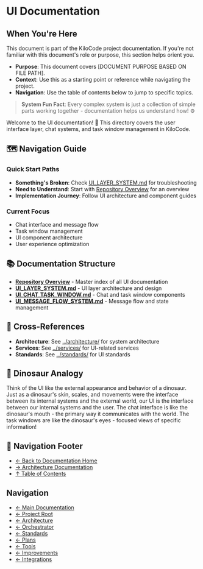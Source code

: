# UI Documentation

## When You're Here

This document is part of the KiloCode project documentation. If you're not familiar with this document's role or purpose, this section helps orient you.

- **Purpose**: This document covers \[DOCUMENT PURPOSE BASED ON FILE PATH].
- **Context**: Use this as a starting point or reference while navigating the project.
- **Navigation**: Use the table of contents below to jump to specific topics.

> **System Fun Fact**: Every complex system is just a collection of simple parts working together - documentation helps us understand how! ⚙️

Welcome to the UI documentation! 🎨 This directory covers the user interface layer, chat systems,
and task window management in KiloCode.

## 🗺️ Navigation Guide

### Quick Start Paths

- **Something's Broken**: Check [UI\_LAYER\_SYSTEM.md](UI_LAYER_SYSTEM.md) for troubleshooting
- **Need to Understand**: Start with [Repository Overview](README.md) for an overview
- **Implementation Journey**: Follow UI architecture and component guides

### Current Focus
- Chat interface and message flow
- Task window management
- UI component architecture
- User experience optimization

## 📚 Documentation Structure

- **[Repository Overview](README.md)** - Master index of all UI documentation
- **[UI\_LAYER\_SYSTEM.md](UI_LAYER_SYSTEM.md)** - UI layer architecture and design
- **[UI\_CHAT\_TASK\_WINDOW.md](UI_CHAT_TASK_WINDOW.md)** - Chat and task window components
- **[UI\_MESSAGE\_FLOW\_SYSTEM.md](UI_MESSAGE_FLOW_SYSTEM.md)** - Message flow and state management

## 🔗 Cross-References

- **Architecture**: See [../architecture/](../architecture/) for system architecture
- **Services**: See [../services/](../services/) for UI-related services
- **Standards**: See [../standards/](../standards/) for UI standards

## 🦕 Dinosaur Analogy

Think of the UI like the external appearance and behavior of a dinosaur. Just as a dinosaur's skin,
scales, and movements were the interface between its internal systems and the external world, our UI
is the interface between our internal systems and the user. The chat interface is like the
dinosaur's mouth - the primary way it communicates with the world. The task windows are like the
dinosaur's eyes - focused views of specific information!

## 🧭 Navigation Footer
- [← Back to Documentation Home](../README.md)
- [→ Architecture Documentation](../architecture/README.md)
- [↑ Table of Contents](../README.md)

## Navigation

- [← Main Documentation](README.md)
- [← Project Root](README.md)
- [← Architecture](architecture/README.md)
- [← Orchestrator](orchestrator/README.md)
- [← Standards](standards/README.md)
- [← Plans](plans/README.md)
- [← Tools](tools/README.md)
- [← Improvements](improvements/README.md)
- [← Integrations](integrations/README.md)
